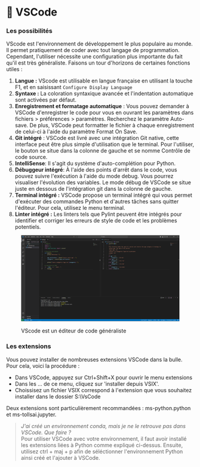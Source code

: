 # 🐍 VSCode

### Les possibilités

VScode est l'environnement de développement le plus populaire au monde. Il permet pratiquement de coder avec tout langage de programmation. Cependant, l'utiliser nécessite une configuration plus importante du fait qu'il est très généraliste. Faisons un tour d'horizons de certaines fonctions utiles :

1. **Langue :** VScode est utilisable en langue française en utilisant la touche F1, et en saisissant `Configure Display Language`
2. **Syntaxe :** La coloration syntaxique avancée et l'indentation automatique sont activées par défaut.
3. **Enregistrement et formatage automatique** : Vous pouvez demander à VSCode d'enregistrer le code pour vous en ouvrant les paramètres dans fichiers > préférences > paramètres. Recherchez le paramètre Auto-save. De plus, VSCode peut formatter le fichier à chaque enregistrement de celui-ci à l'aide du paramètre Format On Save.
4. **Git intégré** : VSCode est livré avec une intégration Git native, cette interface peut être plus simple d'utilisation que le terminal. Pour l'utiliser, le bouton se situe dans la colonne de gauche et se nomme Contrôle de code source.
5. **IntelliSense**: Il s'agit du système d'auto-complétion pour Python.
6. **Débuggeur intégré**: À l'aide des points d'arrêt dans le code, vous pouvez suivre l'exécution à l'aide du mode debug. Vous pourrez visualiser l'évolution des variables. Le mode débug de VSCode se situe juste en dessous de l'intégration git dans la colonne de gauche.
7. **Terminal intégré :** VSCode propose un terminal intégré qui vous permet d'exécuter des commandes Python et d'autres tâches sans quitter l'éditeur. Pour cela, utilisez le menu terminal.
8. **Linter intégré :** Les linters tels que Pylint peuvent être intégrés pour identifier et corriger les erreurs de style de code et les problèmes potentiels.

<figure><img src="../chapters/images/VScode.png" alt=""><figcaption><p>VScode est un éditeur de code généraliste</p></figcaption></figure>

### Les extensions

Vous pouvez installer de nombreuses extensions VSCode dans la bulle. Pour cela, voici la procédure :

* Dans VSCode, appuyez sur Ctrl+Shift+X pour ouvrir le menu extensions
* Dans les ... de ce menu, cliquez sur 'installer depuis VSIX'.
* Choissisez un fichier VSIX correspond à l'extension que vous souhaitez installer dans le dossier S:\VsCode

Deux extensions sont particulièrement recommandées : ms-python.python et ms-tollsai.jupyter.

> _J'ai créé un environnement conda, mais je ne le retrouve pas dans VSCode. Que faire ?_\
> Pour utiliser VSCode avec votre environnement, il faut avoir installé les extensions liées à Python comme expliqué ci-dessus. Ensuite, utilisez ctrl + maj + p afin de séléctionner l'environnement Python ainsi créé et l'ajouter à VSCode.
